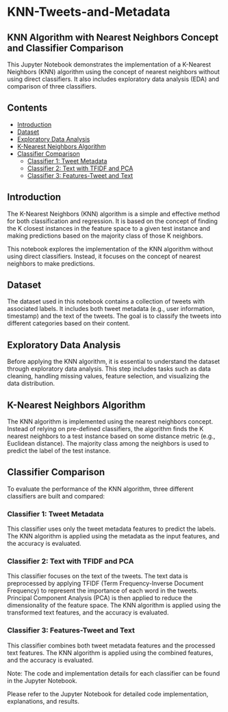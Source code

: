 # KNN-Tweets-and-Metadata

## KNN Algorithm with Nearest Neighbors Concept and Classifier Comparison

This Jupyter Notebook demonstrates the implementation of a K-Nearest Neighbors (KNN) algorithm using the concept of nearest neighbors without using direct classifiers. It also includes exploratory data analysis (EDA) and comparison of three classifiers.

## Contents

- [Introduction](#introduction)
- [Dataset](#dataset)
- [Exploratory Data Analysis](#exploratory-data-analysis)
- [K-Nearest Neighbors Algorithm](#k-nearest-neighbors-algorithm)
- [Classifier Comparison](#classifier-comparison)
  - [Classifier 1: Tweet Metadata](#classifier-1-tweet-metadata)
  - [Classifier 2: Text with TFIDF and PCA](#classifier-2-text-with-tfidf-and-pca)
  - [Classifier 3: Features-Tweet and Text](#classifier-3-features-tweet-and-text)

## Introduction

The K-Nearest Neighbors (KNN) algorithm is a simple and effective method for both classification and regression. It is based on the concept of finding the K closest instances in the feature space to a given test instance and making predictions based on the majority class of those K neighbors.

This notebook explores the implementation of the KNN algorithm without using direct classifiers. Instead, it focuses on the concept of nearest neighbors to make predictions.

## Dataset

The dataset used in this notebook contains a collection of tweets with associated labels. It includes both tweet metadata (e.g., user information, timestamp) and the text of the tweets. The goal is to classify the tweets into different categories based on their content.

## Exploratory Data Analysis

Before applying the KNN algorithm, it is essential to understand the dataset through exploratory data analysis. This step includes tasks such as data cleaning, handling missing values, feature selection, and visualizing the data distribution.

## K-Nearest Neighbors Algorithm

The KNN algorithm is implemented using the nearest neighbors concept. Instead of relying on pre-defined classifiers, the algorithm finds the K nearest neighbors to a test instance based on some distance metric (e.g., Euclidean distance). The majority class among the neighbors is used to predict the label of the test instance.

## Classifier Comparison

To evaluate the performance of the KNN algorithm, three different classifiers are built and compared:

### Classifier 1: Tweet Metadata

This classifier uses only the tweet metadata features to predict the labels. The KNN algorithm is applied using the metadata as the input features, and the accuracy is evaluated.

### Classifier 2: Text with TFIDF and PCA

This classifier focuses on the text of the tweets. The text data is preprocessed by applying TFIDF (Term Frequency-Inverse Document Frequency) to represent the importance of each word in the tweets. Principal Component Analysis (PCA) is then applied to reduce the dimensionality of the feature space. The KNN algorithm is applied using the transformed text features, and the accuracy is evaluated.

### Classifier 3: Features-Tweet and Text

This classifier combines both tweet metadata features and the processed text features. The KNN algorithm is applied using the combined features, and the accuracy is evaluated.

Note: The code and implementation details for each classifier can be found in the Jupyter Notebook.

Please refer to the Jupyter Notebook for detailed code implementation, explanations, and results.

